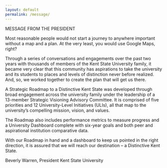 ```yaml
---
layout: default
permalink: /message/
---
```


MESSAGE FROM THE PRESIDENT

Most reasonable people would not start a journey to anywhere important without a map and a plan. At the very least, you would use Google Maps, right?

Through a series of conversations and engagements over the past two years with thousands of members of the Kent State University family, it became very clear that this community has aspirations to take the university and its students to places and levels of distinction never before realized. And, so, we worked together to create the plan that will get us there.

A Strategic Roadmap to a Distinctive Kent State was developed through broad engagement across the university family under the leadership of a 13-member Strategic Visioning Advisory Committee. It is comprised of five priorities and 12 University-Level Initiatives (ULIs), all that map to the university’s compelling mission, vision, and values.

The Roadmap also includes performance metrics to measure progress and a University Dashboard complete with six-year goals and both peer and aspirational institution comparative data.

With our Roadmap in hand and a dashboard to keep us pointed in the right direction, it is assured that we will reach our destination – a Distinctive Kent State.

Beverly Warren,
President Kent State University
